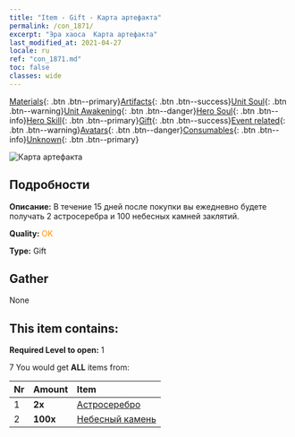 ```yaml
---
title: "Item - Gift - Карта артефакта"
permalink: /con_1871/
excerpt: "Эра хаоса  Карта артефакта"
last_modified_at: 2021-04-27
locale: ru
ref: "con_1871.md"
toc: false
classes: wide
---
```

 [Materials](/ItemsRU/){: .btn .btn--primary}[Artifacts](/ItemsRU/Artifacts/){: .btn .btn--success}[Unit Soul](/ItemsRU/UnitSoul/){: .btn .btn--warning}[Unit Awakening](/ItemsRU/UnitAwakening/){: .btn .btn--danger}[Hero Soul](/ItemsRU/HeroSoul/){: .btn .btn--info}[Hero Skill](/ItemsRU/HeroSkill/){: .btn .btn--primary}[Gift](/ItemsRU/Gift/){: .btn .btn--success}[Event related](/ItemsRU/Events/){: .btn .btn--warning}[Avatars](/ItemsRU/Avatars/){: .btn .btn--danger}[Consumables](/ItemsRU/Consumables/){: .btn .btn--info}[Unknown](/ItemsRU/Unknown/){: .btn .btn--primary}

 ![Карта артефакта](/images/t/i_907494.png)

## Подробности
 **Описание:** В течение 15 дней после покупки вы ежедневно будете получать 2 астросеребра и 100 небесных камней заклятий.

 **Quality:** <span style="color: #FF8C00">OK</span>

 **Type:** Gift

## Gather

  None

## This item contains:

 **Required Level to open:** 1

 7 You would get **ALL** items  from:

  | Nr | Amount |     Item    |
  |:---|:-------|:------------|
  | 1 |  **2x** | [Астросеребро](/ItemsRU/con_969/) |  | 
  | 2 |  **100x** | [Небесный камень](/ItemsRU/art_188/) |  | 
